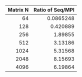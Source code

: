 |   Matrix N |   Ratio of Seq/MPI |
|-----------:|-------------------:|
|         64 |          0.0865248 |
|        128 |          0.420889  |
|        256 |          1.89855   |
|        512 |          3.13186   |
|       1024 |          5.31568   |
|       2048 |          8.15693   |
|       4096 |          6.19864   |